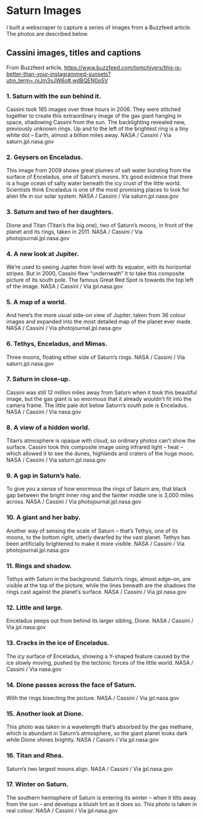 # Saturn Images
I built a webscraper to capture a series of images from a Buzzfeed article. The photos are described below.

## Cassini images, titles and captions 
From Buzzfeed article, https://www.buzzfeed.com/tomchivers/this-is-better-than-your-instagrammed-sunsets?utm_term=.niJm3vJW6o#.wdBQEN0p5V 

### 1. Saturn with the sun behind it. 
Cassini
 took 165 images over three hours in 2006. They were stitched together 
to create this extraordinary image of the gas giant hanging in space, 
shadowing Cassini from the sun. The backlighting revealed new, 
previously unknown rings. Up and to the left of the brightest ring is a 
tiny white dot – Earth, almost a billion miles away.  NASA / Cassini / Via saturn.jpl.nasa.gov 

### 2. Geysers on Enceladus. 
This 
image from 2009 shows great plumes of salt water bursting from the 
surface of Enceladus, one of Saturn’s moons. It’s good evidence that 
there is a huge ocean of salty water beneath the icy crust of the little
 world. Scientists think Enceladus is one of the most promising places 
to look for alien life in our solar system.  NASA / Cassini / Via saturn.jpl.nasa.gov 

### 3. Saturn and two of her daughters. 
Dione and Titan (Titan’s the big one), two of Saturn’s moons, in front of the planet and its rings, taken in 2011.  NASA / Cassini / Via photojournal.jpl.nasa.gov 

### 4. A new look at Jupiter. 
We’re 
used to seeing Jupiter from level with its equator, with its horizontal 
stripes. But in 2000, Cassini flew “underneath” it to take this 
composite picture of its south pole. The famous Great Red Spot is 
towards the top left of the image.  NASA / Cassini / Via jpl.nasa.gov 

### 5. A map of a world. 
And 
here’s the more usual side-on view of Jupiter, taken from 36 colour 
images and expanded into the most detailed map of the planet ever made.  NASA / Cassini / Via photojournal.jpl.nasa.gov 

### 6. Tethys, Enceladus, and Mimas. 
Three moons, floating either side of Saturn’s rings.  NASA / Cassini / Via saturn.jpl.nasa.gov 

### 7. Saturn in close-up. 
Cassini
 was still 12 million miles away from Saturn when it took this beautiful
 image, but the gas giant is so enormous that it already wouldn’t fit 
into the camera frame. The little pale dot below Saturn’s south pole is 
Enceladus.  NASA / Cassini / Via nasa.gov 

### 8. A view of a hidden world. 
Titan’s
 atmosphere is opaque with cloud, so ordinary photos can’t show the 
surface. Cassini took this composite image using infrared light – heat –
 which allowed it to see the dunes, highlands and craters of the huge 
moon.  NASA / Cassini / Via saturn.jpl.nasa.gov 

### 9. A gap in Saturn’s halo. 
To give
 you a sense of how enormous the rings of Saturn are, that black gap 
between the bright inner ring and the fainter middle one is 3,000 miles 
across.  NASA / Cassini / Via photojournal.jpl.nasa.gov 

### 10. A giant and her baby. 
Another
 way of sensing the scale of Saturn – that’s Tethys, one of its moons, 
to the bottom right, utterly dwarfed by the vast planet. Tethys has been
 artificially brightened to make it more visible.  NASA / Cassini / Via photojournal.jpl.nasa.gov 

### 11. Rings and shadow. 
Tethys 
with Saturn in the background. Saturn’s rings, almost edge-on, are 
visible at the top of the picture, while the lines beneath are the 
shadows the rings cast against the planet’s surface.  NASA / Cassini / Via jpl.nasa.gov 

### 12. Little and large. 
Enceladus peeps out from behind its larger sibling, Dione.  NASA / Cassini / Via jpl.nasa.gov 

### 13. Cracks in the ice of Enceladus. 
The icy
 surface of Enceladus, showing a Y-shaped feature caused by the ice 
slowly moving, pushed by the tectonic forces of the little world.  NASA / Cassini / Via nasa.gov 

### 14. Dione passes across the face of Saturn. 
With the rings bisecting the picture.  NASA / Cassini / Via jpl.nasa.gov 

### 15. Another look at Dione. 
This 
photo was taken in a wavelength that’s absorbed by the gas methane, 
which is abundant in Saturn’s atmosphere, so the giant planet looks dark
 while Dione shines brightly.  NASA / Cassini / Via jpl.nasa.gov 

### 16. Titan and Rhea. 
Saturn’s two largest moons align.  NASA / Cassini / Via jpl.nasa.gov 

### 17. Winter on Saturn. 
The 
southern hemisphere of Saturn is entering its winter – when it tilts 
away from the sun – and develops a bluish tint as it does so. This photo
 is taken in real colour.  NASA / Cassini / Via jpl.nasa.gov 

